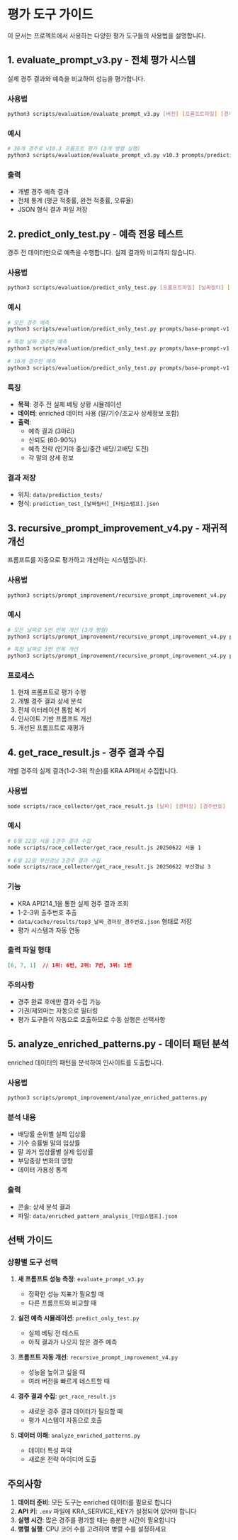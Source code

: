 # 평가 도구 가이드

이 문서는 프로젝트에서 사용하는 다양한 평가 도구들의 사용법을 설명합니다.

## 1. evaluate_prompt_v3.py - 전체 평가 시스템

실제 경주 결과와 예측을 비교하여 성능을 평가합니다.

### 사용법
```bash
python3 scripts/evaluation/evaluate_prompt_v3.py [버전] [프롬프트파일] [경주수] [병렬수]
```

### 예시
```bash
# 30개 경주로 v10.3 프롬프트 평가 (3개 병렬 실행)
python3 scripts/evaluation/evaluate_prompt_v3.py v10.3 prompts/prediction-template-v10.3.md 30 3
```

### 출력
- 개별 경주 예측 결과
- 전체 통계 (평균 적중률, 완전 적중률, 오류율)
- JSON 형식 결과 파일 저장

## 2. predict_only_test.py - 예측 전용 테스트

경주 전 데이터만으로 예측을 수행합니다. 실제 결과와 비교하지 않습니다.

### 사용법
```bash
python3 scripts/evaluation/predict_only_test.py [프롬프트파일] [날짜필터] [제한수]
```

### 예시
```bash
# 모든 경주 예측
python3 scripts/evaluation/predict_only_test.py prompts/base-prompt-v1.0.md

# 특정 날짜 경주만 예측
python3 scripts/evaluation/predict_only_test.py prompts/base-prompt-v1.0.md 20250601

# 10개 경주만 예측
python3 scripts/evaluation/predict_only_test.py prompts/base-prompt-v1.0.md all 10
```

### 특징
- **목적**: 경주 전 실제 베팅 상황 시뮬레이션
- **데이터**: enriched 데이터 사용 (말/기수/조교사 상세정보 포함)
- **출력**: 
  - 예측 결과 (3마리)
  - 신뢰도 (60-90%)
  - 예측 전략 (인기마 중심/중간 배당/고배당 도전)
  - 각 말의 상세 정보

### 결과 저장
- 위치: `data/prediction_tests/`
- 형식: `prediction_test_[날짜필터]_[타임스탬프].json`

## 3. recursive_prompt_improvement_v4.py - 재귀적 개선

프롬프트를 자동으로 평가하고 개선하는 시스템입니다.

### 사용법
```bash
python3 scripts/prompt_improvement/recursive_prompt_improvement_v4.py [프롬프트] [날짜/all] [반복] [병렬]
```

### 예시
```bash
# 모든 날짜로 5번 반복 개선 (3개 병렬)
python3 scripts/prompt_improvement/recursive_prompt_improvement_v4.py prompts/base-prompt-v1.0.md all 5 3

# 특정 날짜로 3번 반복 개선
python3 scripts/prompt_improvement/recursive_prompt_improvement_v4.py prompts/base-prompt-v1.0.md 20250601 3 3
```

### 프로세스
1. 현재 프롬프트로 평가 수행
2. 개별 경주 결과 상세 분석
3. 전체 이터레이션 통합 복기
4. 인사이트 기반 프롬프트 개선
5. 개선된 프롬프트로 재평가

## 4. get_race_result.js - 경주 결과 수집

개별 경주의 실제 결과(1-2-3위 착순)를 KRA API에서 수집합니다.

### 사용법
```bash
node scripts/race_collector/get_race_result.js [날짜] [경마장] [경주번호]
```

### 예시
```bash
# 6월 22일 서울 1경주 결과 수집
node scripts/race_collector/get_race_result.js 20250622 서울 1

# 6월 22일 부산경남 3경주 결과 수집
node scripts/race_collector/get_race_result.js 20250622 부산경남 3
```

### 기능
- KRA API214_1을 통한 실제 경주 결과 조회
- 1-2-3위 출주번호 추출
- `data/cache/results/top3_날짜_경마장_경주번호.json` 형태로 저장
- 평가 시스템과 자동 연동

### 출력 파일 형태
```json
[6, 7, 1]  // 1위: 6번, 2위: 7번, 3위: 1번
```

### 주의사항
- 경주 완료 후에만 결과 수집 가능
- 기권/제외마는 자동으로 필터링
- 평가 도구들이 자동으로 호출하므로 수동 실행은 선택사항

## 5. analyze_enriched_patterns.py - 데이터 패턴 분석

enriched 데이터의 패턴을 분석하여 인사이트를 도출합니다.

### 사용법
```bash
python3 scripts/prompt_improvement/analyze_enriched_patterns.py
```

### 분석 내용
- 배당률 순위별 실제 입상률
- 기수 승률별 말의 입상률
- 말 과거 입상률별 실제 입상률
- 부담중량 변화의 영향
- 데이터 가용성 통계

### 출력
- 콘솔: 상세 분석 결과
- 파일: `data/enriched_pattern_analysis_[타임스탬프].json`

## 선택 가이드

### 상황별 도구 선택

1. **새 프롬프트 성능 측정**: `evaluate_prompt_v3.py`
   - 정확한 성능 지표가 필요할 때
   - 다른 프롬프트와 비교할 때

2. **실전 예측 시뮬레이션**: `predict_only_test.py`
   - 실제 베팅 전 테스트
   - 아직 결과가 나오지 않은 경주 예측

3. **프롬프트 자동 개선**: `recursive_prompt_improvement_v4.py`
   - 성능을 높이고 싶을 때
   - 여러 버전을 빠르게 테스트할 때

4. **경주 결과 수집**: `get_race_result.js`
   - 새로운 경주 결과 데이터가 필요할 때
   - 평가 시스템이 자동으로 호출

5. **데이터 이해**: `analyze_enriched_patterns.py`
   - 데이터 특성 파악
   - 새로운 전략 아이디어 도출

## 주의사항

1. **데이터 준비**: 모든 도구는 enriched 데이터를 필요로 합니다
2. **API 키**: `.env` 파일에 KRA_SERVICE_KEY가 설정되어 있어야 합니다
3. **실행 시간**: 많은 경주를 평가할 때는 충분한 시간이 필요합니다
4. **병렬 실행**: CPU 코어 수를 고려하여 병렬 수를 설정하세요
